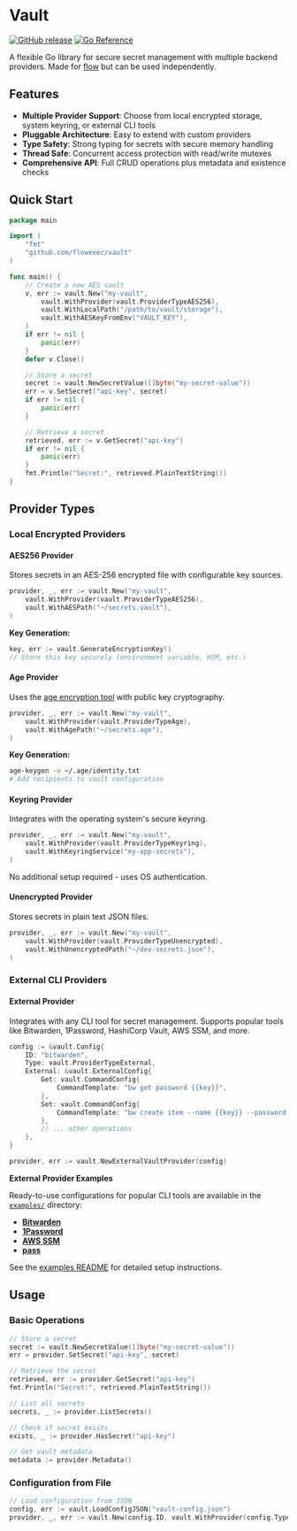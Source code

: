 # Vault

<p>
    <a href="https://img.shields.io/github/v/release/flowexec/vault"><img src="https://img.shields.io/github/v/release/flowexec/vault" alt="GitHub release"></a>
    <a href="https://pkg.go.dev/github.com/flowexec/vault"><img src="https://pkg.go.dev/badge/github.com/flowexec/vault.svg" alt="Go Reference"></a>
</p>

A flexible Go library for secure secret management with multiple backend providers. Made for [flow](https://github.com/jahvon/flow) but can be used independently.

## Features

- **Multiple Provider Support**: Choose from local encrypted storage, system keyring, or external CLI tools
- **Pluggable Architecture**: Easy to extend with custom providers
- **Type Safety**: Strong typing for secrets with secure memory handling
- **Thread Safe**: Concurrent access protection with read/write mutexes
- **Comprehensive API**: Full CRUD operations plus metadata and existence checks

## Quick Start

```go
package main

import (
    "fmt"
    "github.com/flowexec/vault"
)

func main() {
    // Create a new AES vault
    v, err := vault.New("my-vault",
        vault.WithProvider(vault.ProviderTypeAES256),
        vault.WithLocalPath("/path/to/vault/storage"),
        vault.WithAESKeyFromEnv("VAULT_KEY"),
    )
    if err != nil {
        panic(err)
    }
    defer v.Close()

    // Store a secret
    secret := vault.NewSecretValue([]byte("my-secret-value"))
    err = v.SetSecret("api-key", secret)
    if err != nil {
        panic(err)
    }

    // Retrieve a secret
    retrieved, err := v.GetSecret("api-key")
    if err != nil {
        panic(err)
    }
    fmt.Println("Secret:", retrieved.PlainTextString())
}
```

## Provider Types

### Local Encrypted Providers

#### AES256 Provider
Stores secrets in an AES-256 encrypted file with configurable key sources.

```go
provider, _, err := vault.New("my-vault",
    vault.WithProvider(vault.ProviderTypeAES256),
    vault.WithAESPath("~/secrets.vault"),
)
```

**Key Generation:**
```go
key, err := vault.GenerateEncryptionKey()
// Store this key securely (environment variable, HSM, etc.)
```

#### Age Provider
Uses the [age encryption tool](https://age-encryption.org/) with public key cryptography.

```go
provider, _, err := vault.New("my-vault", 
    vault.WithProvider(vault.ProviderTypeAge),
    vault.WithAgePath("~/secrets.age"),
)
```

**Key Generation:**
```bash
age-keygen -o ~/.age/identity.txt
# Add recipients to vault configuration
```

#### Keyring Provider
Integrates with the operating system's secure keyring.

```go
provider, _, err := vault.New("my-vault",
    vault.WithProvider(vault.ProviderTypeKeyring),
    vault.WithKeyringService("my-app-secrets"),
)
```

No additional setup required - uses OS authentication.

#### Unencrypted Provider
Stores secrets in plain text JSON files.

```go
provider, _, err := vault.New("my-vault",
    vault.WithProvider(vault.ProviderTypeUnencrypted), 
    vault.WithUnencryptedPath("~/dev-secrets.json"),
)
```

### External CLI Providers

#### External Provider
Integrates with any CLI tool for secret management. Supports popular tools like Bitwarden, 1Password, HashiCorp Vault, AWS SSM, and more.

```go
config := &vault.Config{
    ID: "bitwarden",
    Type: vault.ProviderTypeExternal,
    External: &vault.ExternalConfig{
        Get: vault.CommandConfig{
            CommandTemplate: "bw get password {{key}}",
        },
        Set: vault.CommandConfig{
            CommandTemplate: "bw create item --name {{key}} --password {{value}}",
        },
        // ... other operations
    },
}

provider, err := vault.NewExternalVaultProvider(config)
```

**External Provider Examples**

Ready-to-use configurations for popular CLI tools are available in the [`examples/`](./examples/) directory:

- **[Bitwarden](./examples/providers/bitwarden.json)**
- **[1Password](./examples/providers/1password.json)**
- **[AWS SSM](./examples/providers/aws-ssm.json)**
- **[pass](./examples/providers/pass.json)**

See the [examples README](./examples/README.md) for detailed setup instructions.

## Usage

### Basic Operations

```go
// Store a secret
secret := vault.NewSecretValue([]byte("my-secret-value"))
err = provider.SetSecret("api-key", secret)

// Retrieve the secret
retrieved, err := provider.GetSecret("api-key")
fmt.Println("Secret:", retrieved.PlainTextString())

// List all secrets
secrets, _ := provider.ListSecrets()

// Check if secret exists
exists, _ := provider.HasSecret("api-key")

// Get vault metadata
metadata := provider.Metadata()
```

### Configuration from File

```go
// Load configuration from JSON
config, err := vault.LoadConfigJSON("vault-config.json") 
provider, _, err := vault.New(config.ID, vault.WithProvider(config.Type))
```
